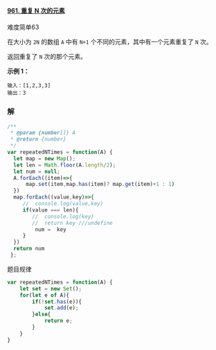#### [961. 重复 N 次的元素](https://leetcode-cn.com/problems/n-repeated-element-in-size-2n-array/)

难度简单63

在大小为 `2N` 的数组 `A` 中有 `N+1` 个不同的元素，其中有一个元素重复了 `N` 次。

返回重复了 `N` 次的那个元素。

**示例 1：**

```
输入：[1,2,3,3]
输出：3
```

### 解

```js
/**
 * @param {number[]} A
 * @return {number}
 */
var repeatedNTimes = function(A) {
  let map = new Map();
  let len = Math.floor(A.length/2);
  let num = null;
  A.forEach((item)=>{
      map.set(item,map.has(item)? map.get(item)+1 : 1)
  })
  map.forEach((value,key)=>{
     //  console.log(value,key)
     if(value === len){
        //  console.log(key)
        //  return key ///undefine
         num =  key
     }
  })
  return num
 };
```

题目规律

```js
var repeatedNTimes = function(A) {
    let set = new Set();
    for(let e of A){
        if(!set.has(e)){
            set.add(e);
        }else{
            return e;
        }
    }
}
```

